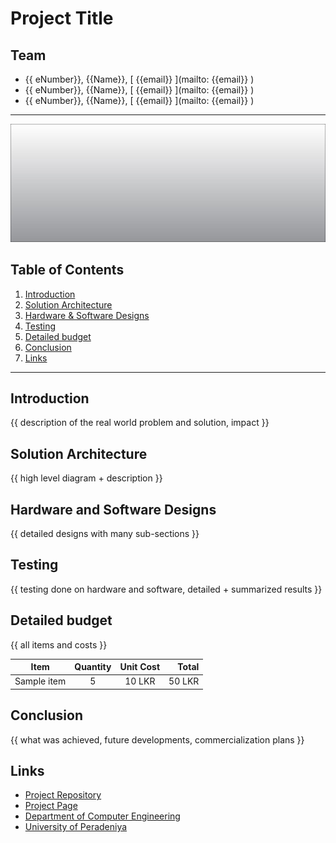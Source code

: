 
# Project Title

## Team 
- {{ eNumber}}, {{Name}}, [  {{email}}  ](mailto:  {{email}}  )
- {{ eNumber}}, {{Name}}, [  {{email}}  ](mailto:  {{email}}  )
- {{ eNumber}}, {{Name}}, [  {{email}}  ](mailto:  {{email}}  )

---

[//]: # (photo/drawing of the final hardware)
![{{Project Name}}](img_cover.jpg)


## Table of Contents
1. [Introduction](#introduction)
2. [Solution Architecture](#solution-architecture )
3. [Hardware & Software Designs](#hardware-and-software-designs)
4. [Testing](#testing)
5. [Detailed budget](#detailed-budget)
6. [Conclusion](#conclusion)
7. [Links](#links)

---

## Introduction

{{ description of the real world problem and solution, impact }}

## Solution Architecture 

{{ high level diagram + description }}

## Hardware and Software Designs

{{ detailed designs with many sub-sections }}

## Testing 

{{ testing done on hardware and software, detailed + summarized results }}

## Detailed budget 

{{ all items and costs }}

| Item          | Quantity  | Unit Cost  | Total  |
| ------------- |:---------:|:----------:|-------:|
| Sample item   | 5         | 10 LKR     | 50 LKR |

## Conclusion

{{ what was achieved, future developments, commercialization plans }}

## Links

- [Project Repository](https://github.com/cepdnaclk/repository-name)
- [Project Page](https://cepdnaclk.github.io/repository-name)
- [Department of Computer Engineering](http://www.ce.pdn.ac.lk/)
- [University of Peradeniya](https://eng.pdn.ac.lk/)



[//]: # (Please refer this to learn more about Markdown syntax)
[//]: # (https://github.com/adam-p/markdown-here/wiki/Markdown-Cheatsheet)


